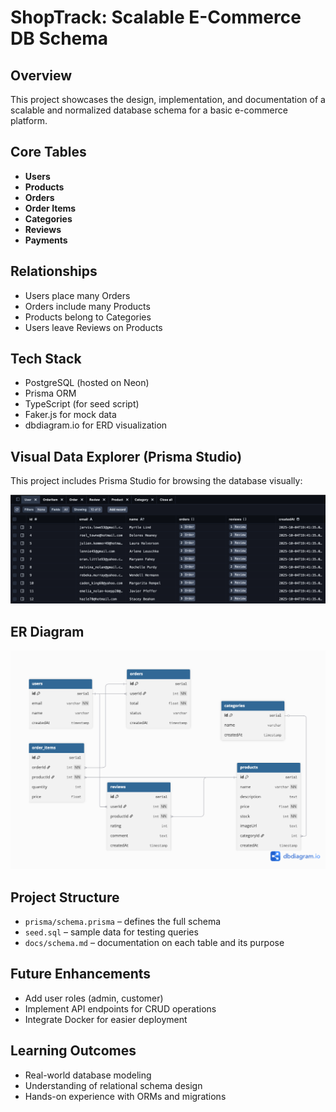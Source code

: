 # ShopTrack: Scalable E-Commerce DB Schema

##  Overview
This project showcases the design, implementation, and documentation of a scalable and normalized database schema for a basic e-commerce platform.

## Core Tables
- **Users**
- **Products**
- **Orders**
- **Order Items**
- **Categories**
- **Reviews**
- **Payments**

## Relationships
- Users place many Orders
- Orders include many Products
- Products belong to Categories
- Users leave Reviews on Products

## Tech Stack
- PostgreSQL (hosted on Neon)
- Prisma ORM
- TypeScript (for seed script)
- Faker.js for mock data
- dbdiagram.io for ERD visualization

## Visual Data Explorer (Prisma Studio)

This project includes Prisma Studio for browsing the database visually:

![Prisma Studio Screenshot](docs/prisma-studio.png)


## ER Diagram
![ERD](docs/erd.png)

## Project Structure
- `prisma/schema.prisma` – defines the full schema
- `seed.sql` – sample data for testing queries
- `docs/schema.md` – documentation on each table and its purpose

## Future Enhancements
- Add user roles (admin, customer)
- Implement API endpoints for CRUD operations
- Integrate Docker for easier deployment

## Learning Outcomes
- Real-world database modeling
- Understanding of relational schema design
- Hands-on experience with ORMs and migrations
